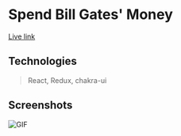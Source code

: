 # Spend Bill Gates' Money
[Live link](https://spend-bill-gates-money.vercel.app/)
## Technologies
> React, Redux, chakra-ui
## Screenshots
![GIF](./img/spend-bill-gates-money.gif)